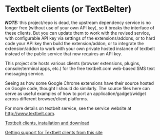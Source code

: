 Textbelt clients (or TextBelter)
=========

***NOTE:*** this project/repo is dead, the upstream dependency service is no longer free (without use of your own API key), so it breaks the interface of these clients. But you can update them to work with the revised service, with configurable API key via settings of the extensions/addons, or to hard code your API key then build the extension/addon, or to integrate the extension/addon to work with your own private hosted instance of textbelt instead of the public service that now requires an API key.

This project site hosts various clients (browser extensions, plugins, console/terminal apps, etc.) for the free textbelt.com web-based SMS text messaging service.

Seeing as how some Google Chrome extensions have their source hosted on Google code, thought I should do similarly.
The source files here can serve as useful examples of how to port an application/gadget/widget 
across different browser/client platforms.

For more details on textbelt service, see the service website at http://www.textbelt.com.

[Textbelt clients, installation and download](https://github.com/daluu/textbelt-clients/wiki/Textbelt-clients,-installation-and-download)

[Getting support for Textbelt clients from this site](https://github.com/daluu/textbelt-clients/wiki/Getting-support-for-Textbelt-clients-from-this-site)
